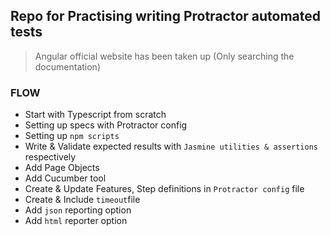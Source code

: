 ## Repo for Practising writing Protractor automated tests

> Angular official website has been taken up (Only searching the documentation)

### FLOW

- Start with Typescript from scratch
- Setting up specs with Protractor config
- Setting up `npm scripts`
- Write & Validate expected results with `Jasmine utilities & assertions` respectively
- Add Page Objects
- Add Cucumber tool
- Create & Update Features, Step definitions in `Protractor config` file
- Create & Include `timeout`file
- Add `json` reporting option
- Add `html` reporter option
